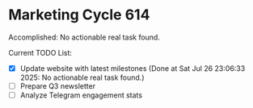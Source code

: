 # Marketing Cycle 614

Accomplished: No actionable real task found.

Current TODO List:

- [x] Update website with latest milestones  (Done at Sat Jul 26 23:06:33 2025: No actionable real task found.)
- [ ] Prepare Q3 newsletter
- [ ] Analyze Telegram engagement stats